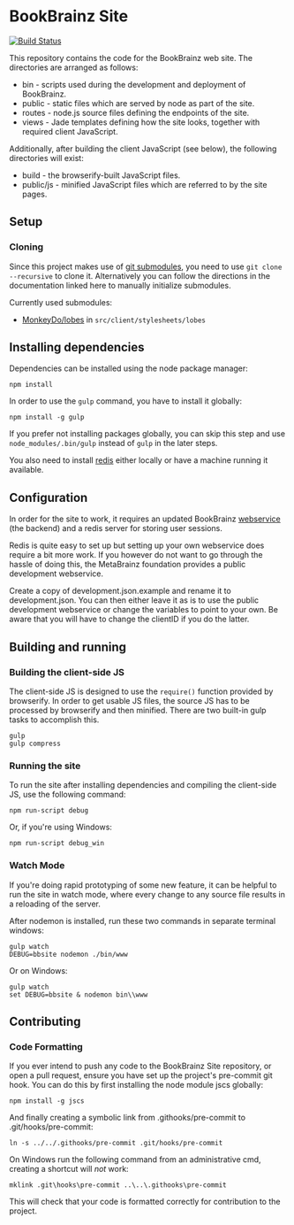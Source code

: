 # BookBrainz Site
[![Build Status](https://travis-ci.org/bookbrainz/bookbrainz-site.svg?branch=master)](https://travis-ci.org/bookbrainz/bookbrainz-site)

This repository contains the code for the BookBrainz web site. The directories
are arranged as follows:

* bin - scripts used during the development and deployment of BookBrainz.
* public - static files which are served by node as part of the site.
* routes - node.js source files defining the endpoints of the site.
* views - Jade templates defining how the site looks, together with required
  client JavaScript.

Additionally, after building the client JavaScript (see below), the following
directories will exist:

* build - the browserify-built JavaScript files.
* public/js - minified JavaScript files which are referred to by the
  site pages.

## Setup
### Cloning

Since this project makes use of [git submodules](https://www.git-scm.com/book/en/v2/Git-Tools-Submodules), you need to use `git clone --recursive` to clone it. Alternatively you can follow the directions in the documentation linked here to manually initialize submodules.

Currently used submodules:
*  [MonkeyDo/lobes](https://github.com/MonkeyDo/lobes) in `src/client/stylesheets/lobes`

## Installing dependencies

Dependencies can be installed using the node package manager:

    npm install

In order to use the `gulp` command, you have to install it globally:

    npm install -g gulp

If you prefer not installing packages globally, you can skip this step and use `node_modules/.bin/gulp` instead of `gulp` in the later steps.

You also need to install [redis](http://redis.io/) either locally or have a machine running it available.

## Configuration

In order for the site to work, it requires an updated BookBrainz [webservice](https://github.com/bookbrainz/bookbrainz-ws) (the backend) and a redis server for storing user sessions.

Redis is quite easy to set up but setting up your own webservice does require a bit more work. If you however do not want to go through the hassle of doing this, the MetaBrainz foundation provides a public development webservice.

Create a copy of development.json.example and rename it to development.json.
You can then either leave it as is to use the public development webservice or change the variables to point to your own.
Be aware that you will have to change the clientID if you do the latter.

## Building and running
### Building the client-side JS

The client-side JS is designed to use the `require()` function provided by
browserify. In order to get usable JS files, the source JS has to be processed
by browserify and then minified. There are two built-in gulp tasks to
accomplish this.

    gulp
    gulp compress

### Running the site

To run the site after installing dependencies and compiling the client-side JS,
use the following command:

    npm run-script debug

Or, if you're using Windows:

    npm run-script debug_win

### Watch Mode

If you're doing rapid prototyping of some new feature, it can be helpful to run the site in watch mode,
where every change to any source file results in a reloading of the server.

After nodemon is installed, run these two commands in separate terminal windows:

    gulp watch
    DEBUG=bbsite nodemon ./bin/www

Or on Windows:

    gulp watch
    set DEBUG=bbsite & nodemon bin\\www

## Contributing
### Code Formatting

If you ever intend to push any code to the BookBrainz Site repository, or open
a pull request, ensure you have set up the project's pre-commit git hook. You
can do this by first installing the node module jscs globally:

    npm install -g jscs

And finally creating a symbolic link from .githooks/pre-commit to .git/hooks/pre-commit:

    ln -s ../../.githooks/pre-commit .git/hooks/pre-commit
    
  On Windows run the following command from an administrative cmd, creating a shortcut will *not* work:
  
    mklink .git\hooks\pre-commit ..\..\.githooks\pre-commit

This will check that your code is formatted correctly for contribution to the
project.
